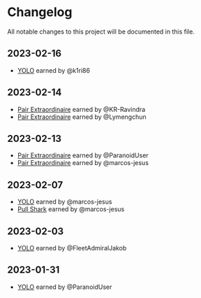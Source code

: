 # Changelog

All notable changes to this project will be documented in this file.

## 2023-02-16
- [YOLO](https://github.com/users/marcos-jesus/achievements/yolo) earned by @k1ri86

## 2023-02-14

- [Pair Extraordinaire](https://github.com/users/KR-Ravindra/achievements/pair-extraordinaire) earned by @KR-Ravindra
- [Pair Extraordinaire](https://github.com/users/Lymengchun/achievements/pair-extraordinaire) earned by @Lymengchun

## 2023-02-13

- [Pair Extraordinaire](https://github.com/users/ParanoidUser/achievements/pair-extraordinaire) earned by @ParanoidUser
- [Pair Extraordinaire](https://github.com/users/marcos-jesus/achievements/pair-extraordinaire) earned by @marcos-jesus

## 2023-02-07

- [YOLO](https://github.com/users/marcos-jesus/achievements/yolo) earned by @marcos-jesus
- [Pull Shark](https://github.com/users/marcos-jesus/achievements/pull-shark) earned by @marcos-jesus

## 2023-02-03

- [YOLO](https://github.com/users/FleetAdmiralJakob/achievements/yolo) earned by @FleetAdmiralJakob

## 2023-01-31

- [YOLO](https://github.com/users/ParanoidUser/achievements/yolo) earned by @ParanoidUser
